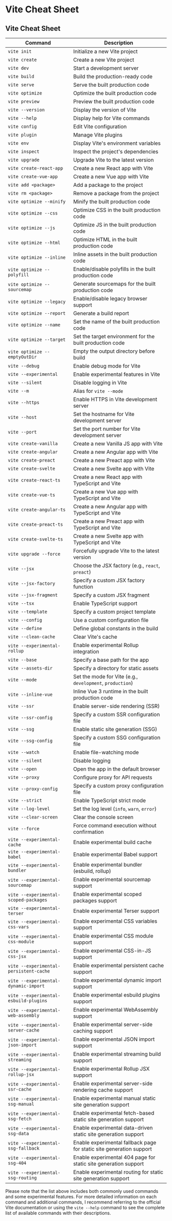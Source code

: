 # Vite Cheat Sheet

 
## Vite Cheat Sheet

| Command                  | Description                                       |
|--------------------------|---------------------------------------------------|
| `vite init`              | Initialize a new Vite project                     |
| `vite create`            | Create a new Vite project                          |
| `vite dev`               | Start a development server                         |
| `vite build`             | Build the production-ready code                    |
| `vite serve`             | Serve the built production code                    |
| `vite optimize`          | Optimize the built production code                 |
| `vite preview`           | Preview the built production code                  |
| `vite --version`         | Display the version of Vite                        |
| `vite --help`            | Display help for Vite commands                     |
| `vite config`            | Edit Vite configuration                            |
| `vite plugin`            | Manage Vite plugins                                |
| `vite env`               | Display Vite's environment variables              |
| `vite inspect`           | Inspect the project's dependencies                 |
| `vite upgrade`           | Upgrade Vite to the latest version                 |
| `vite create-react-app`  | Create a new React app with Vite                   |
| `vite create-vue-app`    | Create a new Vue app with Vite                     |
| `vite add <package>`     | Add a package to the project                       |
| `vite rm <package>`      | Remove a package from the project                  |
| `vite optimize --minify` | Minify the built production code                   |
| `vite optimize --css`    | Optimize CSS in the built production code          |
| `vite optimize --js`     | Optimize JS in the built production code           |
| `vite optimize --html`   | Optimize HTML in the built production code         |
| `vite optimize --inline` | Inline assets in the built production code         |
| `vite optimize --polyfill`| Enable/disable polyfills in the built production code |
| `vite optimize --sourcemap`| Generate sourcemaps for the built production code |
| `vite optimize --legacy` | Enable/disable legacy browser support               |
| `vite optimize --report` | Generate a build report                            |
| `vite optimize --name`   | Set the name of the built production code          |
| `vite optimize --target` | Set the target environment for the built production code |
| `vite optimize --emptyOutDir` | Empty the output directory before build        |
| `vite --debug`           | Enable debug mode for Vite                         |
| `vite --experimental`    | Enable experimental features in Vite               |
| `vite --silent`          | Disable logging in Vite                            |
| `vite --m`               | Alias for `vite --mode`                            |
| `vite --https`           | Enable HTTPS in Vite development server            |
| `vite --host`            | Set the hostname for Vite development server       |
| `vite --port`            | Set the port number for Vite development server    |
| `vite create-vanilla`        | Create a new Vanilla JS app with Vite                |
| `vite create-angular`        | Create a new Angular app with Vite                   |
| `vite create-preact`         | Create a new Preact app with Vite                    |
| `vite create-svelte`         | Create a new Svelte app with Vite                    |
| `vite create-react-ts`       | Create a new React app with TypeScript and Vite      |
| `vite create-vue-ts`         | Create a new Vue app with TypeScript and Vite        |
| `vite create-angular-ts`     | Create a new Angular app with TypeScript and Vite    |
| `vite create-preact-ts`      | Create a new Preact app with TypeScript and Vite     |
| `vite create-svelte-ts`      | Create a new Svelte app with TypeScript and Vite     |
| `vite upgrade --force`       | Forcefully upgrade Vite to the latest version        |
| `vite --jsx`                 | Choose the JSX factory (e.g., `react`, `preact`)      |
| `vite --jsx-factory`         | Specify a custom JSX factory function                |
| `vite --jsx-fragment`        | Specify a custom JSX fragment                        |
| `vite --tsx`                 | Enable TypeScript support                            |
| `vite --template`            | Specify a custom project template                     |
| `vite --config`              | Use a custom configuration file                      |
| `vite --define`              | Define global constants in the build                 |
| `vite --clean-cache`         | Clear Vite's cache                                   |
| `vite --experimental-rollup` | Enable experimental Rollup integration               |
| `vite --base`                | Specify a base path for the app                      |
| `vite --assets-dir`          | Specify a directory for static assets                |
| `vite --mode`                | Set the mode for Vite (e.g., `development`, `production`) |
| `vite --inline-vue`          | Inline Vue 3 runtime in the built production code    |
| `vite --ssr`                 | Enable server-side rendering (SSR)                   |
| `vite --ssr-config`          | Specify a custom SSR configuration file              |
| `vite --ssg`                 | Enable static site generation (SSG)                  |
| `vite --ssg-config`          | Specify a custom SSG configuration file              |
| `vite --watch`               | Enable file-watching mode                            |
| `vite --silent`              | Disable logging                                     |
| `vite --open`                | Open the app in the default browser                  |
| `vite --proxy`               | Configure proxy for API requests                     |
| `vite --proxy-config`        | Specify a custom proxy configuration file            |
| `vite --strict`              | Enable TypeScript strict mode                        |
| `vite --log-level`           | Set the log level (`info`, `warn`, `error`)           |
| `vite --clear-screen`        | Clear the console screen                             |
| `vite --force`               | Force command execution without confirmation          |
| `vite --experimental-cache`  | Enable experimental build cache                      |
| `vite --experimental-babel`  | Enable experimental Babel support                    |
| `vite --experimental-bundler`| Enable experimental bundler (esbuild, rollup)       |
| `vite --experimental-sourcemap` | Enable experimental sourcemap support            |
| `vite --experimental-scoped-packages` | Enable experimental scoped packages support    |
| `vite --experimental-terser` | Enable experimental Terser support                  |
| `vite --experimental-css-vars` | Enable experimental CSS variables support         |
| `vite --experimental-css-module` | Enable experimental CSS module support           |
| `vite --experimental-css-jsx` | Enable experimental CSS-in-JS support              |
| `vite --experimental-persistent-cache` | Enable experimental persistent cache support |
| `vite --experimental-dynamic-import` | Enable experimental dynamic import support    |
| `vite --experimental-esbuild-plugins` | Enable experimental esbuild plugins support  |
| `vite --experimental-web-assembly` | Enable experimental WebAssembly support        |
| `vite --experimental-server-cache` | Enable experimental server-side caching support |
| `vite --experimental-json-import` | Enable experimental JSON import support         |
| `vite --experimental-streaming` | Enable experimental streaming build support     |
| `vite --experimental-rollup-jsx` | Enable experimental Rollup JSX support         |
| `vite --experimental-ssr-cache` | Enable experimental server-side rendering cache support |
| `vite --experimental-ssg-manual` | Enable experimental manual static site generation support |
| `vite --experimental-ssg-fetch` | Enable experimental fetch-based static site generation support |
| `vite --experimental-ssg-data` | Enable experimental data-driven static site generation support |
| `vite --experimental-ssg-fallback` | Enable experimental fallback page for static site generation support |
| `vite --experimental-ssg-404` | Enable experimental 404 page for static site generation support |
| `vite --experimental-ssg-routing` | Enable experimental routing for static site generation support |

Please note that the list above includes both commonly used commands and some experimental features. For more detailed information on each command and additional commands, I recommend referring to the official Vite documentation or using the `vite --help` command to see the complete list of available commands with their descriptions.